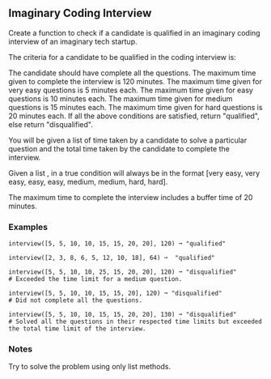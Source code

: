 ## Imaginary Coding Interview
Create a function to check if a candidate is qualified in an imaginary coding interview of an imaginary tech startup.

The criteria for a candidate to be qualified in the coding interview is:

The candidate should have complete all the questions.
The maximum time given to complete the interview is 120 minutes.
The maximum time given for very easy questions is 5 minutes each.
The maximum time given for easy questions is 10 minutes each.
The maximum time given for medium questions is 15 minutes each.
The maximum time given for hard questions is 20 minutes each.
If all the above conditions are satisfied, return "qualified", else return "disqualified".

You will be given a list of time taken by a candidate to solve a particular question and the total time taken by the candidate to complete the interview.

Given a list , in a true condition will always be in the format [very easy, very easy, easy, easy, medium, medium, hard, hard].

The maximum time to complete the interview includes a buffer time of 20 minutes.

### Examples
<pre><code>interview([5, 5, 10, 10, 15, 15, 20, 20], 120) ➞ "qualified"

interview([2, 3, 8, 6, 5, 12, 10, 18], 64) ➞  "qualified"

interview([5, 5, 10, 10, 25, 15, 20, 20], 120) ➞ "disqualified"
# Exceeded the time limit for a medium question.

interview([5, 5, 10, 10, 15, 15, 20], 120) ➞ "disqualified"
# Did not complete all the questions.

interview([5, 5, 10, 10, 15, 15, 20, 20], 130) ➞ "disqualified"
# Solved all the questions in their respected time limits but exceeded the total time limit of the interview.</code></pre>
### Notes
Try to solve the problem using only list methods.